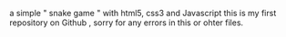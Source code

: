 a simple " snake game " with html5, css3 and Javascript 
 this is my first repository on Github , sorry for any errors in this or ohter files.